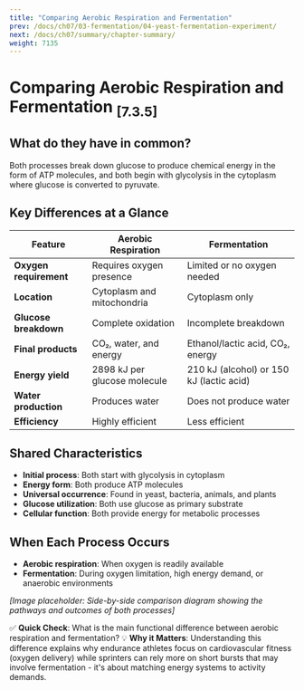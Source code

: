 ```yaml
---
title: "Comparing Aerobic Respiration and Fermentation"
prev: /docs/ch07/03-fermentation/04-yeast-fermentation-experiment/
next: /docs/ch07/summary/chapter-summary/
weight: 7135
---
```


# Comparing Aerobic Respiration and Fermentation <sub>[7.3.5]</sub>

## What do they have in common?
Both processes break down glucose to produce chemical energy in the form of ATP molecules, and both begin with glycolysis in the cytoplasm where glucose is converted to pyruvate.

## Key Differences at a Glance
| Feature                | Aerobic Respiration                | Fermentation                  |
| ---------------------- | ---------------------------------- | ----------------------------- |
| **Oxygen requirement** | Requires oxygen presence          | Limited or no oxygen needed   |
| **Location** | Cytoplasm and mitochondria        | Cytoplasm only                |
| **Glucose breakdown** | Complete oxidation                | Incomplete breakdown          |
| **Final products** | CO₂, water, and energy           | Ethanol/lactic acid, CO₂, energy |
| **Energy yield** | 2898 kJ per glucose molecule     | 210 kJ (alcohol) or 150 kJ (lactic acid) |
| **Water production** | Produces water                    | Does not produce water        |
| **Efficiency** | Highly efficient                  | Less efficient                |

## Shared Characteristics
- **Initial process**: Both start with glycolysis in cytoplasm
- **Energy form**: Both produce ATP molecules
- **Universal occurrence**: Found in yeast, bacteria, animals, and plants
- **Glucose utilization**: Both use glucose as primary substrate
- **Cellular function**: Both provide energy for metabolic processes

## When Each Process Occurs
- **Aerobic respiration**: When oxygen is readily available
- **Fermentation**: During oxygen limitation, high energy demand, or anaerobic environments

*[Image placeholder: Side-by-side comparison diagram showing the pathways and outcomes of both processes]*

✅ **Quick Check**: What is the main functional difference between aerobic respiration and fermentation?
💡 **Why it Matters**: Understanding this difference explains why endurance athletes focus on cardiovascular fitness (oxygen delivery) while sprinters can rely more on short bursts that may involve fermentation - it's about matching energy systems to activity demands.